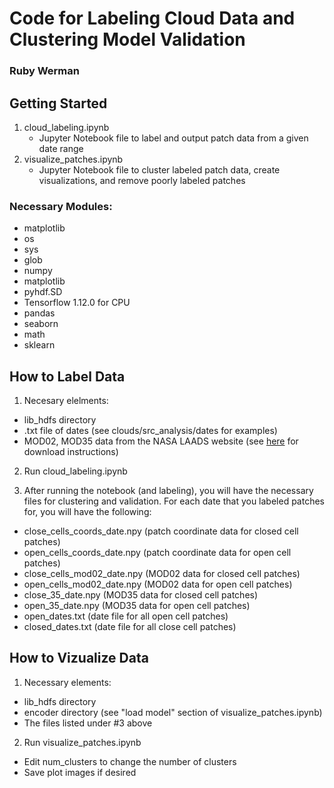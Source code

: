 # Code for Labeling Cloud Data and Clustering Model Validation

### Ruby Werman

## Getting Started
1. cloud_labeling.ipynb
	* Jupyter Notebook file to label and output patch data from a given date range
2. visualize_patches.ipynb
	* Jupyter Notebook file to cluster labeled patch data, create visualizations, and remove poorly labeled patches

### Necessary Modules:

* matplotlib
* os
* sys
* glob
* numpy
* matplotlib
* pyhdf.SD
* Tensorflow 1.12.0 for CPU
* pandas
* seaborn
* math
* sklearn

## How to Label Data

1. Necesary elelments:
  * lib_hdfs directory
  * .txt file of dates (see clouds/src_analysis/dates for examples)
  * MOD02, MOD35 data from the NASA LAADS website (see [here](https://github.com/RDCEP/clouds/tree/mod021KM/src_analysis/combined) for download instructions)

2. Run cloud_labeling.ipynb

3. After running the notebook (and labeling), you will have the necessary files for clustering and validation. For each date that you labeled patches for, you will have the following:
  * close_cells_coords_date.npy (patch coordinate data for closed cell patches)
  * open_cells_coords_date.npy (patch coordinate data for open cell patches)
  * close_cells_mod02_date.npy (MOD02 data for closed cell patches)
  * open_cells_mod02_date.npy (MOD02 data for open cell patches)
  * close_35_date.npy (MOD35 data for closed cell patches)
  * open_35_date.npy (MOD35 data for open cell patches)
  * open_dates.txt (date file for all open cell patches)
  * closed_dates.txt (date file for all close cell patches)
  
## How to Vizualize Data

1. Necessary elements:
  * lib_hdfs directory
  * encoder directory (see "load model" section of visualize_patches.ipynb)
  * The files listed under #3 above 
  
2. Run visualize_patches.ipynb
  * Edit num_clusters to change the number of clusters
  * Save plot images if desired

